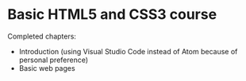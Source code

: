 # Basic HTML5 and CSS3 course
Completed chapters:
- Introduction (using Visual Studio Code instead of Atom because of personal preference)
- Basic web pages